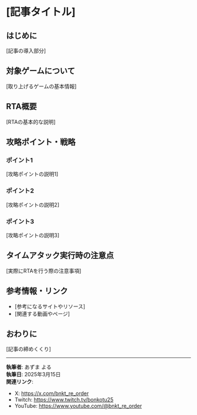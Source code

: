 # [記事タイトル]

## はじめに
[記事の導入部分]

## 対象ゲームについて
[取り上げるゲームの基本情報]

## RTA概要
[RTAの基本的な説明]

## 攻略ポイント・戦略
### ポイント1
[攻略ポイントの説明1]

### ポイント2
[攻略ポイントの説明2]

### ポイント3
[攻略ポイントの説明3]

## タイムアタック実行時の注意点
[実際にRTAを行う際の注意事項]

## 参考情報・リンク
- [参考になるサイトやリソース]
- [関連する動画やページ]

## おわりに
[記事の締めくくり]

---

**執筆者**: あずま よる  
**執筆日**: 2025年3月15日  
**関連リンク**:
- X: https://x.com/bnkt_re_order
- Twitch: https://www.twitch.tv/bonkotu25
- YouTube: https://www.youtube.com/@bnkt_re_order